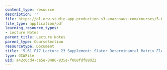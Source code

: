```yaml
---
content_type: resource
description: ''
file: https://ol-ocw-studio-app-production.s3.amazonaws.com/courses/5-61-physical-chemistry-fall-2017/a42c6cd4ce5e8486835ef008fdf88d22_MIT5_61F17_lec23_supp.pdf
file_type: application/pdf
learning_resource_types:
- Lecture Notes
parent_title: Lecture Notes
parent_type: CourseSection
resourcetype: Document
title: '5.61_F17 Lecture 23 Supplement: Slater Determinantal Matrix Elements'
type: OCWFile
uid: a42c6cd4-ce5e-8486-835e-f008fdf88d22
---
```

